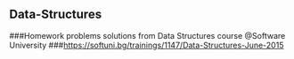 ## Data-Structures
###Homework problems solutions from Data Structures course @Software University
###https://softuni.bg/trainings/1147/Data-Structures-June-2015
